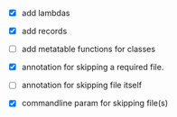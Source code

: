 

- [x] add lambdas
- [x] add records
- [ ] add metatable functions for classes
- [x] annotation for skipping a required file. 
- [ ] annotation for skipping file itself
- [x] commandline param for skipping file(s)



